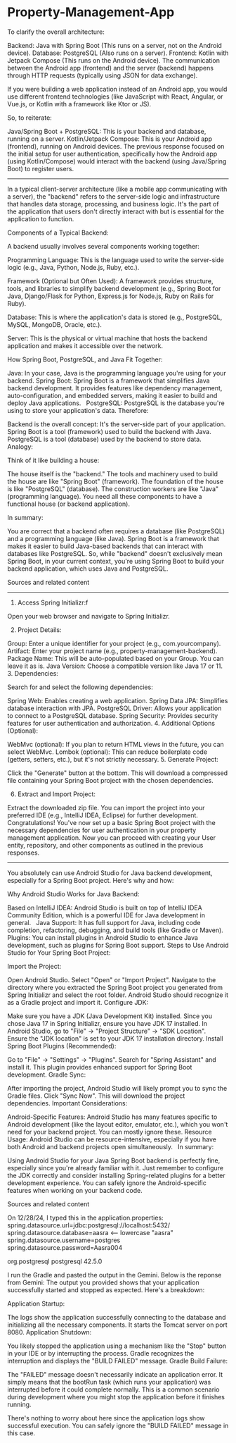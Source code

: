 # Property-Management-App
To clarify the overall architecture:

Backend: Java with Spring Boot (This runs on a server, not on the Android device).
Database: PostgreSQL (Also runs on a server).
Frontend: Kotlin with Jetpack Compose (This runs on the Android device).
The communication between the Android app (frontend) and the server (backend) happens through HTTP requests (typically using JSON for data exchange).

If you were building a web application instead of an Android app, you would use different frontend technologies (like JavaScript with React, Angular, or Vue.js, or Kotlin with a framework like Ktor or JS).

So, to reiterate:

Java/Spring Boot + PostgreSQL: This is your backend and database, running on a server.
Kotlin/Jetpack Compose: This is your Android app (frontend), running on Android devices.
The previous response focused on the initial setup for user authentication, specifically how the Android app (using Kotlin/Compose) would interact with the backend (using Java/Spring Boot) to register users.


______________________________________________________________________________________________________

In a typical client-server architecture (like a mobile app communicating with a server), the "backend" refers to the server-side logic and infrastructure that handles data storage, processing, and business logic. It's the part of the application that users don't directly interact with but is essential for the application to function.   

Components of a Typical Backend:

A backend usually involves several components working together:   

Programming Language: This is the language used to write the server-side logic (e.g., Java, Python, Node.js, Ruby, etc.).   

Framework (Optional but Often Used): A framework provides structure, tools, and libraries to simplify backend development (e.g., Spring Boot for Java, Django/Flask for Python, Express.js for Node.js, Ruby on Rails for Ruby).   

Database: This is where the application's data is stored (e.g., PostgreSQL, MySQL, MongoDB, Oracle, etc.).   

Server: This is the physical or virtual machine that hosts the backend application and makes it accessible over the network.   

How Spring Boot, PostgreSQL, and Java Fit Together:

Java: In your case, Java is the programming language you're using for your backend.
Spring Boot: Spring Boot is a framework that simplifies Java backend development. It provides features like dependency management, auto-configuration, and embedded servers, making it easier to build and deploy Java applications.   
PostgreSQL: PostgreSQL is the database you're using to store your application's data.
Therefore:

Backend is the overall concept: It's the server-side part of your application.
Spring Boot is a tool (framework) used to build the backend with Java.   
PostgreSQL is a tool (database) used by the backend to store data.   
Analogy:

Think of it like building a house:

The house itself is the "backend."
The tools and machinery used to build the house are like "Spring Boot" (framework).
The foundation of the house is like "PostgreSQL" (database).
The construction workers are like "Java" (programming language).
You need all these components to have a functional house (or backend application).

In summary:

You are correct that a backend often requires a database (like PostgreSQL) and a programming language (like Java). Spring Boot is a framework that makes it easier to build Java-based backends that can interact with databases like PostgreSQL. So, while "backend" doesn't exclusively mean Spring Boot, in your current context, you're using Spring Boot to build your backend application, which uses Java and PostgreSQL.   


Sources and related content


__________________________________________________________________________________________________________
1. Access Spring Initializr:f

Open your web browser and navigate to Spring Initializr.

2. Project Details:

Group: Enter a unique identifier for your project (e.g., com.yourcompany).
Artifact: Enter your project name (e.g., property-management-backend).
Package Name: This will be auto-populated based on your Group. You can leave it as is.
Java Version: Choose a compatible version like Java 17 or 11.
3. Dependencies:

Search for and select the following dependencies:

Spring Web: Enables creating a web application.
Spring Data JPA: Simplifies database interaction with JPA.
PostgreSQL Driver: Allows your application to connect to a PostgreSQL database.
Spring Security: Provides security features for user authentication and authorization.
4. Additional Options (Optional):

WebMvc (optional): If you plan to return HTML views in the future, you can select WebMvc.
Lombok (optional): This can reduce boilerplate code (getters, setters, etc.), but it's not strictly necessary.
5. Generate Project:

Click the "Generate" button at the bottom. This will download a compressed file containing your Spring Boot project with the chosen dependencies.

6. Extract and Import Project:

Extract the downloaded zip file.
You can import the project into your preferred IDE (e.g., IntelliJ IDEA, Eclipse) for further development.
Congratulations! You've now set up a basic Spring Boot project with the necessary dependencies for user authentication in your property management application. Now you can proceed with creating your User entity, repository, and other components as outlined in the previous responses.
_______________________________________________________________________________________________________________________________________________________________

You absolutely can use Android Studio for Java backend development, especially for a Spring Boot project. Here's why and how:

Why Android Studio Works for Java Backend:

Based on IntelliJ IDEA: Android Studio is built on top of IntelliJ IDEA Community Edition, which is a powerful IDE for Java development in general.   
Java Support: It has full support for Java, including code completion, refactoring, debugging, and build tools (like Gradle or Maven).
Plugins: You can install plugins in Android Studio to enhance Java development, such as plugins for Spring Boot support.
Steps to Use Android Studio for Your Spring Boot Project:

Import the Project:

Open Android Studio.
Select "Open" or "Import Project".
Navigate to the directory where you extracted the Spring Boot project you generated from Spring Initializr and select the root folder.
Android Studio should recognize it as a Gradle project and import it.
Configure JDK:

Make sure you have a JDK (Java Development Kit) installed. Since you chose Java 17 in Spring Initializr, ensure you have JDK 17 installed.
In Android Studio, go to "File" -> "Project Structure" -> "SDK Location".   
Ensure the "JDK location" is set to your JDK 17 installation directory.
Install Spring Boot Plugins (Recommended):

Go to "File" -> "Settings" -> "Plugins".
Search for "Spring Assistant" and install it. This plugin provides enhanced support for Spring Boot development.
Gradle Sync:

After importing the project, Android Studio will likely prompt you to sync the Gradle files. Click "Sync Now". This will download the project dependencies.
Important Considerations:

Android-Specific Features: Android Studio has many features specific to Android development (like the layout editor, emulator, etc.), which you won't need for your backend project. You can mostly ignore these.
Resource Usage: Android Studio can be resource-intensive, especially if you have both Android and backend projects open simultaneously.   
In summary:

Using Android Studio for your Java Spring Boot backend is perfectly fine, especially since you're already familiar with it. Just remember to configure the JDK correctly and consider installing Spring-related plugins for a better development experience. You can safely ignore the Android-specific features when working on your backend code.


Sources and related content

On 12/28/24, I typed this in the application.properties:
spring.datasource.url=jdbc:postgresql://localhost:5432/
spring.datasource.database=aasra  <-- lowercase "aasra"
spring.datasource.username=postgres
spring.datasource.password=Aasra004

<dependency>
<groupId>org.postgresql</groupId>
<artifactId>postgresql</artifactId>
<version>42.5.0</version> </dependency>

I run the Gradle and pasted the output in the Gemini. Below is the reponse from Gemini:
The output you provided shows that your application successfully started and stopped as expected. Here's a breakdown:

Application Startup:

The logs show the application successfully connecting to the database and initializing all the necessary components.
It starts the Tomcat server on port 8080.
Application Shutdown:

You likely stopped the application using a mechanism like the "Stop" button in your IDE or by interrupting the process.
Gradle recognizes the interruption and displays the "BUILD FAILED" message.
Gradle Build Failure:

The "FAILED" message doesn't necessarily indicate an application error. It simply means that the bootRun task (which runs your application) was interrupted before it could complete normally.
This is a common scenario during development where you might stop the application before it finishes running.

There's nothing to worry about here since the application logs show successful execution. You can safely ignore the "BUILD FAILED" message in this case.


